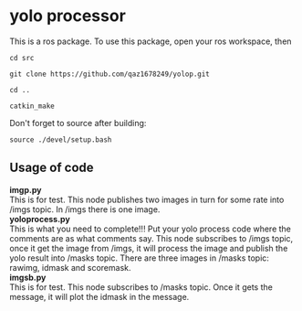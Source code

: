 # yolo processor
This is a ros package. To use this package, open your ros workspace, then
```
cd src
```
```
git clone https://github.com/qaz1678249/yolop.git
```
```
cd ..
```
```
catkin_make
```
Don't forget to source after building:
```
source ./devel/setup.bash
```

## Usage of code
__imgp.py__  
This is for test. This node publishes two images in turn for some rate into /imgs topic. In /imgs there is one image.  
__yoloprocess.py__  
This is what you need to complete!!! Put your yolo process code where the comments are as what comments say. This node subscribes to /imgs topic, once it get the image from /imgs, it will process the image and publish the yolo result into /masks topic. There are three images in /masks topic: rawimg, idmask and scoremask.  
__imgsb.py__  
This is for test. This node subscribes to /masks topic. Once it gets the message, it will plot the idmask in the message.
